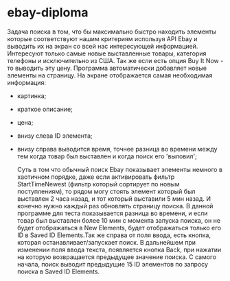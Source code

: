 # ebay-diploma
  Задача поиска в том, что бы максимально быстро находить элементы которые соответствуют нашим критериям используя API Ebay и выводить их
на экран со всей нас интересующей информацией. Интересуют только самые новые выставленные товары, категория телефоны и исключительно
из США. Так же если есть опция Buy It Now - то выводить эту цену. Программа автоматически добавляет новые элементы на страницу. 
На экране отображается самая необходимая информация:
- картинка;
- краткое описание;
- цена;
- внизу слева ID элемента;
- внизу справа выводится время, точнее разница во времени между тем когда товар был выставлен и когда поиск его 'выловил';

  Суть в том что обычный поиск Ebay показывает элементы немного в хаотичном порядке, даже если активировать фильтр StartTimeNewest 
(фильтр который сортирует по новым поступлениям), то рядом могу стоять элемент который был выставлен 2 часа назад, и тот который выставили 5 мин назад. И конечно нужно каждый раз обновлять страницу поиска. В данной программе для теста показывается разница во времени, и если товар был выставлен более 10 мин с момента запуска поиска, он не будет отображаться в New Elements, будет отображаться только его ID в Saved ID Elements.Так же справа от поля ввода, есть кнопка, которая останавливает/запускает поиск. В дальнейшем при изменении поля ввода текста, появляется кнопка Back, при нажатии на которую возвращается предыдущее значение поиска. 
  C самого начала, поиск выводит предыдущие 15 ID элементов по запросу поиска в Saved ID Elements.
